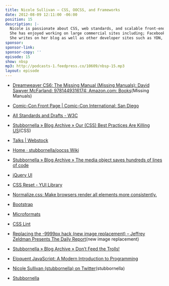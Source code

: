 ```yaml
---
title: Nicole Sullivan — CSS, OOCSS, and Frameworks
date: 2012-08-09 12:11:00 -06:00
position: 15
description: |-
  Nicole is passionate about CSS, web standards, and scalable front-end architecture for sites with large numbers of pages and visitors. She speaks about performance at conferences around the world, most recently at Ajax Experience, ParisWeb, and Web Directions North.
  She has enjoyed working on large commercial sites including; Facebook, Yahoo!, Club Med, Accor, Renault, and La Poste.
  She writes on her blog as well as other developer sites such as YDN, Opera, and YUI Blog.
sponsor: 
sponsor-link: 
sponsor-copy: ''
episode: 15
show: nbsp
mp3: http://podcasts-1.feedpress.co/10609/nbsp-15.mp3
layout: episode
---
```


* [Dreamweaver CS6: The Missing Manual (Missing Manuals): David Sawyer McFarland: 9781449316174: Amazon.com: Books](http://www.amazon.com/Dreamweaver-CS6-The-Missing-Manual/dp/1449316174)(Missing Manuals)


* [Comic-Con Front Page | Comic-Con International: San Diego](http://www.comic-con.org/cci/)


* [All Standards and Drafts - W3C](http://www.w3.org/TR/)


* [Stubbornella » Blog Archive » Our (CSS) Best Practices Are Killing US](http://www.stubbornella.org/content/2011/04/28/our-best-practices-are-killing-us/)(CSS)


* [Talks | Webstock](http://www.webstock.org.nz/talks/)


* [Home · stubbornella/oocss Wiki](https://github.com/stubbornella/oocss/wiki)


* [Stubbornella » Blog Archive » The media object saves hundreds of lines of code](http://www.stubbornella.org/content/2010/06/25/the-media-object-saves-hundreds-of-lines-of-code/)


* [jQuery UI](http://jqueryui.com/)


* [CSS Reset - YUI Library](http://yuilibrary.com/yui/docs/cssreset/)


* [Normalize.css: Make browsers render all elements more consistently.](http://necolas.github.io/normalize.css/)


* [Bootstrap](http://getbootstrap.com/2.3.2/)


* [Microformats](http://microformats.org/)


* [CSS Lint](http://csslint.net/)


* [Replacing the -9999px hack (new image replacement) – Jeffrey Zeldman Presents The Daily Report](http://www.zeldman.com/2012/03/01/replacing-the-9999px-hack-new-image-replacement/)(new image replacement)


* [Stubbornella » Blog Archive » Don’t Feed the Trolls!](http://www.stubbornella.org/content/2012/05/31/dont-feed-the-trolls/)


* [Eloquent JavaScript: A Modern Introduction to Programming](http://eloquentjavascript.net/)


* [Nicole Sullivan (stubbornella) on Twitter](https://twitter.com/stubbornella)(stubbornella)


* [Stubbornella](http://www.stubbornella.org/content/)
